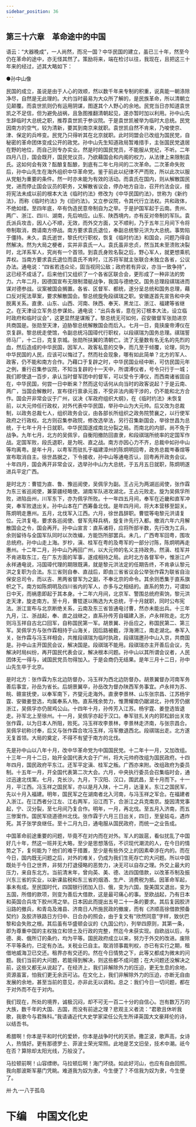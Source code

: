 ```yaml
---
sidebar_position: 36
---
```


## 第三十六章　革命途中的中国

语云：“大器晚成”，一人尚然，而况一国？中华民国的建立，虽已三十年，然至今仍在革命的途中，亦无怪其然了。策励将来，端在检讨以往，我现在，且把这三十年来的经过，述其大略如下：

●孙中山像

民国的成立，虽说是由于人心的效顺，然以数千年来专制的积重，说真能一朝涤除净尽，自然是无此理的。大约当时最易为大众所了解的，是民族革命，所以清朝立见颠覆。而袁世凯则仍有运用阴谋，图遂其个人野心的余地。民党当日亦知道袁世凯之不足信，但为避免战祸，且急图推翻清朝起见，遂亦暂时加以利用。孙中山先生辞临时大总统之职，推荐袁世凯于参议院。于是袁世凯被举为临时大总统。民党因南方的空气，较为清新，要其到南京来就职。袁世凯自然不肯来，乃唆使京、津、保定的兵哗变。民党乃只得听其在北京就职。此时同盟会已改组为国民党，自秘密的革命团体变成公开的政党。孙中山先生知道政局暂难措手，主张国民党退居在野的地位，而自己则专办实业。然是时的国民党员，不能服从党纪，不听。二年四月八日，国会既开，国民党议员，乃欲藉国会和内阁的权力，从法律上来限制袁氏。这如何会有效？酝酿复酝酿，到底有二年七月间的二次革命。二次革命失败后，孙中山先生在海外组织中华革命党。鉴于前此以纪律不严而败，所以此次以服从党魁为重要的条件。然一时亦未能为有效的活动。而袁氏在国内，则从解散国民党，进而停止国会议员的职务，又解散省议会，停办地方自治，召开约法会议，擅将宪法未成以前的根本大法《临时约法》修改为《中华民国约法》，世称为《新约法》，而称《临时约法》为《旧约法》。又立参议院，令其代行立法权。共和政体，不绝如缕。至四年底，卒有伪造民意帝制自为之举。于是护国军起于云南。贵州、两广、浙江、四川、湖南，先后响应。山东、陕西境内，亦有反对帝制的军队。袁氏派兵攻击，因人心不顺，无效，而外交方面，又不顺利，乃于五年三月间下令将帝制取消，商请南方停战。南方要求袁氏退位，奉副总统黎元洪为大总统。事势陷于僵持。未久，袁氏逝世，黎氏代行职权，恢复《临时约法》和国会，问题乃得自然解决。然为大局之梗者，实并非袁氏一人。袁氏虽非忠贞，然当其未至溃败决裂时，北洋系军人，究尚有一个首领。到袁氏身败名裂之后，野心军人，就更想乘机弄权。当南方要求袁氏退位而袁氏不肯时，江苏将军就主张联合未独立各省，公议办法。通电说：“四省若违众论，固当视同公敌；政府若有异议，亦当一致争持”，这已经不成话了。后来他们又组织了一个各省区联合会，更形成了一种非法的势力。六年二月，因德国宣布无限制潜艇战争，我国与德绝交。国务总理段祺瑞进而谋对德参战。议案被国会搁置。各省、区督军、都统，遂分呈总统和国务总理，藉口反对宪法草案，要求解散国会。黎总统旋免段祺瑞之职。安徽遂首先宣告和中央脱离关系。直隶、山东、山西、河南、陕西、奉天、黑龙江、浙江、福建等省继之。在天津设立军务总参谋处。通电说：“出兵各省，意在另订根本大法，设立临时政府和临时议会”，这更显然是谋叛了。黎总统无可如何，召安徽督军张勋进京共商国是。张勋至天津，迫胁黎总统解散国会而后入。七月一日，竟挟废帝溥仪在京复辟。黎总统走使馆，令副总统冯国璋代行职权，以段祺瑞为国务总理。祺瑞誓师马厂，十二日，克复京城。张勋所扶翼的清朝亡。流了无量数有名无名的先烈的血，然后造成的中华民国，因军人、政客私意的交争，而几至于倾覆，论理，同为中华民国的人民，应该可以悔过了。然而社会现象，哪有如此简单？北方的军人、政客，仍不能和南方合作。乃藉口于复辟之时，中华民国业经中断，可仿民国元年之例，重行召集参议院，不知当复辟的十一天中，所谓溥仪者，号令只行于一城；我们即使退一百步，承认当时督军团中的督军，可以受令于溥仪，而西南诸省固自在，中华民国，何尝一日中断来？然而这句话何从向当时的政客说起？于是云南、两广，当国会解散时，宣布径行禀承元首，不受非法内阁干涉的，仍不能和北方合作。国会开非常会议于广州，议决《军政府组织大纲》，在《临时约法》未恢复前，以大元帅任行政权，对外代表中华民国，举孙中山为大元帅。后又改为总裁制，以政务总裁七人，组织政务会议，由各部长所组织之政务院赞襄之，以行使军政府之行政权。北方则召集参政院，修改选举法，另行召集新国会，举徐世昌为总统，于七年十月十日就职。中华民国遂成南北分裂之局。而南北的内部，尚不免于战争。九年七月，北方的吴佩孚，自衡阳撤防回直隶，和段祺瑞所统率的定国军作战。定国军败，段氏退职，是为皖、直之战。南方亦因心力不齐，总裁中如孙中山等均离粤。是年十月，以粤军而驻扎于福建漳州的陈炯明回粤，政务总裁岑春煊等宣布取消自主。徐世昌据之，下令接收，孙中山等通电否认，回粤再开政务会议。十年四月，国会再开非常会议，选举孙中山为大总统，于五月五日就职，陈炯明遂进兵平定广西。

是时北方：曹锟为直、鲁、豫巡阅使，吴佩孚为副。王占元为两湖巡阅使，张作霖为东三省巡阅使，兼蒙疆经略使。湖南军队进攻湖北，王占元败走。旋为吴佩孚所败，进陷岳州，川军东下，亦为佩孚所败。十一年四五月间，奉军在近畿和直军冲突，奉军败退出关。孙中山本在广西筹备北伐。是年四月间，将大本营移至韶关。陈炯明走惠州。五月，北伐军入江西。六月，徐世昌辞职。曹锟等电黎元洪请复位。元洪复电，要求各巡阅使、督军先释兵柄，旋复许先行入都。撤消六年六月解散国会之令，国会再开。孙中山宣言：直系诸将，应将所部半数，先行改为工兵，余则留待与全国军队同时以次改编，方能饬所部罢兵。未几，广西粤军回粤，围攻总统府。孙中山走上海。岁杪，滇、桂军在粤的及粤军的一部分讨陈，陈炯明再走惠州。十二年二月，孙中山乃再回广州，以大元帅的名义主持政务。然滇、桂军并不肯进取东江，在广东方面的军事，遂成相持之局。此时北方各督军中，惟浙江卢永祥通电说，冯国璋代理的期限既满，就是黎元洪法定的任期告终，不肯承认黎元洪之复职为合法。东三省则自奉、直战后，即由三省省议会公举张作霖为联省自治保安总司令，而以吉、黑两省督军为之副，不奉北京的命令。其余则悉集于直系旗帜之下。南方如陈炯明及四川省内的军人，亦多与之相结的。直系的势力，可谓如日中天，而祸患即起于其本身。十二年六月间，北京军、警围总统府索饷，黎元洪走天津，旋走南方。至十月，曹锟遂以贿选为大总统，于十月就职，同时公布宪法。浙江宣布与北京断绝关系，云南及东三省皆通电讨曹，然亦未能出兵。十三年九月，江、浙战起，奉、直之战继之，直系孙传芳自福建入浙，卢永祥败走。北方则冯玉祥自古北口回军，自称国民第一军。胡景翼、孙岳应之，称国民第二、第三军。吴佩孚方与张作霖相持于山海关，因后路被截，浮海溯江，南走湖北。奉军入关，张作霖与冯玉祥相会，共推段祺瑞为临时执政，段祺瑞邀孙中山入京，共商国是。孙中山主开国民会议，解决国是。段祺瑞不能用。段祺瑞亦主开善后会议，先解决时局纠纷，再开国民代表会议，解决根本问题。孙中山以其所谓会议者，人民团体无一得与，诫国民党员勿得加入。于是会商仍无结果。是年三月十二日，孙中山先生卒于北京。

是时北方：张作霖为东北边防督办，冯玉祥为西北边防督办。胡景翼督办河南军务善后事宜，孙岳为省长。后胡景翼卒，孙岳改为督办陕西军务事宜。卢永祥为苏、皖、赣宣抚使，以奉军南下，齐燮元走海外。直隶李景林、山东张宗昌、江苏杨宇霆、安徽姜登选，均属奉系人物。直系残余势力，惟萧耀南仍踞湖北，孙传芳仍据浙江，吴佩孚亦仍居鸡公山。十四年十月，孙传芳入江苏。杨宇霆、姜登选皆退走。孙军北上至徐州。十一月，吴佩孚亦起于汉口。奉军驻扎关内的郭松龄出关攻张作霖，以为日本人所阻，败死。冯玉祥攻李景林，李景林走济南，与张宗昌合。吴佩孚初称讨奉，后又与张作霖合攻冯玉祥，冯军撤退西北。段祺瑞出走。北方遂无复首领。大局的奠定，不得不有望于南方的北伐。

先是孙中山以八年十月，改中华革命党为中国国民党。十二年十一月，又加改组。十三年一月十二日，始开全国代表大会于广州，将大元帅府改组为国民政府。十四年四月，国民政府平东江。还军平定滇、桂军之叛。广西亦来附。改组政府为委员制。十五年一月，开全国代表第二次大会。六月，中央执行委员会召集临时会，通过迅速北伐案。七月，克长沙。九月，下汉阳、汉口，围武昌，至十月而下。十一月，平江西。冯玉祥之国民军，亦以是月入陕，十二月，达潼关。东江之国民军，先以十月入福建。明年，国民军之在湖南者北入河南，与冯玉祥之军合。在福建者入浙江。在江西者分江左、江右两军，沿江而下，合浙江之兵克南京。旋因清党事起，宁、汉分裂，至七月间乃复合作。明年，一月，再北伐。至五月入济南，而五三惨案作。国民军绕道德州北伐。张作霖于六月三日出关，四日，至皇姑屯，遇炸死。其子张学良继任。至十二月九日，通电服从国民政府，而统一之业告成。

中国革命前途重要的问题，毕竟不在对内而在对外。军人的跋扈，看似扰乱了中国好几十年，然这一班并无大略，至少是思想落伍，不识现代潮流的人，在今日的情势之下，复何能为？他们的难于措置，至少是有些外交上的因素牵涉在内的。而在今日，国内既无问题之后，对外的难关，仍成为我们生死存亡的大问题。所以中国既处于今日之世界，非努力打退侵略的恶势力，决无可以自存之理。外交上最大的压力，来自东北方。当前清末年，曾向英、美、德、法四国借款，以改革币制及振兴东三省的实业，以新课盐税和东三省的烟酒、生产、消费税为抵。因革命军起，事未有成。至民国时代，四国银行团加入日、俄，变为六国，旋美国又退出，变为五国，所借的款项，则变为善后大借款，这是最可痛心的事。至欧战起，乃有日本和英国合兵攻下胶州湾之举。日本因此而提出五号二十一条的要求。其后复因胶济沿路的撤兵，和青岛及潍县、济南日人所施民政的撤废，而有《济顺高徐借款预备契约》及胶济铁路日方归中、日合办的照会，由于复文有“欣然同意”字样，致伏巴黎和会失败之根。其后虽有华盛顿会议的《九国公约》，列举四原则，其第一条，即为尊重中国的主权独立和领土及行政的完整，然迄今未获实现。自欧战以后，与德、奥、俄所订的条约，均为平等。国民政府成立以来，努力于外交的改进。废除不平等条约，已定有办法。关税业已自主。取消领事裁判权，亦已有实行之期，租借地威海卫已交还。租界亦有交还的。然在今日情势之下，此等又都成为微末的问题。我们当前的大问题，若能得到解决，则这些都不成问题；在大问题还没解决之前，这些又都无从说起了。在经济上，我们非解除外力的压迫，更无生息的余地，资源虽富，怕我们更无余沥可沾。在文化上，我们非解除外力的压迫，亦断无自由发展的余地，甚至当前的意见，亦非此无以调和。总之：我们今日一切问题，都在于对外而不在于对内。

我们现在，所处的境界，诚极沉闷，却不可无一百二十分的自信心。岂有数万万的大族，数千年的大国、古国，而没有前途之理？悲观主义者流：“君歌且休听我歌，我歌今与君殊科。”我请诵近代大史学家梁任公先生所译英国大文豪拜伦的诗，以结吾书。

希腊啊！你本是平和时代的爱娇，你本是战争时代的天骄。撒芷波，歌声高，女诗人，热情好。更有那德罗士、菲波士荣光常照。此地是艺文旧垒，技术中潮。祇今在否？算除却太阳光线，万般没了。

马拉顿前啊！山容缥缈。马拉顿后啊！海门环绕。如此好河山，也应有自由回照。我向那波斯军墓门凭眺。难道我为奴为隶，今生便了？不信我为奴为隶，今生便了。

卅·九·一八于孤岛

# 下编　中国文化史
